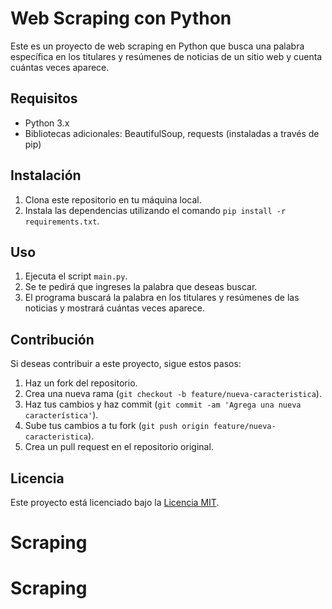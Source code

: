 # Web Scraping con Python

Este es un proyecto de web scraping en Python que busca una palabra específica en los titulares y resúmenes de noticias de un sitio web y cuenta cuántas veces aparece.

## Requisitos

- Python 3.x
- Bibliotecas adicionales: BeautifulSoup, requests (instaladas a través de pip)

## Instalación

1. Clona este repositorio en tu máquina local.
2. Instala las dependencias utilizando el comando `pip install -r requirements.txt`.

## Uso

1. Ejecuta el script `main.py`.
2. Se te pedirá que ingreses la palabra que deseas buscar.
3. El programa buscará la palabra en los titulares y resúmenes de las noticias y mostrará cuántas veces aparece.

## Contribución

Si deseas contribuir a este proyecto, sigue estos pasos:

1. Haz un fork del repositorio.
2. Crea una nueva rama (`git checkout -b feature/nueva-caracteristica`).
3. Haz tus cambios y haz commit (`git commit -am 'Agrega una nueva característica'`).
4. Sube tus cambios a tu fork (`git push origin feature/nueva-caracteristica`).
5. Crea un pull request en el repositorio original.

## Licencia

Este proyecto está licenciado bajo la [Licencia MIT](https://opensource.org/licenses/MIT).
# Scraping
# Scraping
